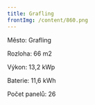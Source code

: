 ```yaml
---
title: Grafling
frontImg: /content/860.png
---
```

Město: Grafling

Rozloha: 66 m2

Výkon: 13,2 kWp

Baterie:  11,6 kWh

Počet panelů: 26